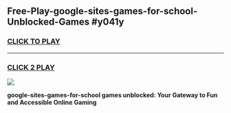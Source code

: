 
## Free-Play-google-sites-games-for-school-Unblocked-Games #y041y
<h3>
<a href="https://news.freeplayer.one?title=google-sites-games-for-school&ref=8M">CLICK TO PLAY</a></h3>
<hr>

<h3>
<a href="https://news.freeplayer.one?title=google-sites-games-for-school&ref=8M">CLICK 2 PLAY</a>
  
</h3>

<a href="https://news.freeplayer.one?title=google-sites-games-for-school&ref=8M"><img src="https://clearcache.store/games.png"></a>


**google-sites-games-for-school games unblocked: Your Gateway to Fun and Accessible Online Gaming**
